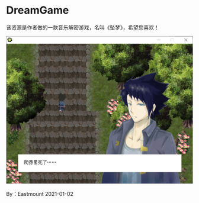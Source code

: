 # DreamGame
该资源是作者做的一款音乐解密游戏，名叫《坠梦》，希望您喜欢！


<div align="center">
  <img src="https://github.com/eastmountyxz/DreamGame/blob/main/Dream/resource/dream%20(28).png" />
</div>

By：Eastmount 2021-01-02
